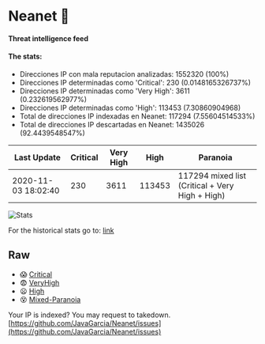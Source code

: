 # Neanet :hocho:
#### Threat intelligence feed
#### The stats:

- Direcciones IP con mala reputacion analizadas: 1552320 (100%)
- Direcciones IP determinadas como 'Critical':  230 (0.0148165326737%)
- Direcciones IP determinadas como 'Very High':  3611 (0.232619562977%)
- Direcciones IP determinadas como 'High':  113453 (7.30860904968)
- Total de direcciones IP indexadas en Neanet:  117294 (7.55604514533%)
- Total de direcciones IP descartadas en Neanet:  1435026 (92.4439548547%)

| Last Update | Critical | Very High | High | Paranoia |
| --- | --- | --- | --- | --- |
| 2020-11-03 18:02:40 | 230 | 3611 | 113453 | 117294 mixed list (Critical + Very High + High)|

![Stats](https://docs.google.com/spreadsheets/d/e/2PACX-1vSnaNMIXVabIpDJjufMlzH7poXnshF3mgd8Is1g9ytUEzVsP5my4Trn8f-xkoLLQ38xpL3HtmUexLo6/pubchart?oid=501124687&format=image)

For the historical stats go to: [link](/stats.csv)
## Raw
- :scream: [Critical](https://raw.githubusercontent.com/JavaGarcia/Neanet/master/blacklists/neanet_critical.txt)
- :fearful: [VeryHigh](https://raw.githubusercontent.com/JavaGarcia/Neanet/master/blacklists/neanet_veryHigh.txtt)
- :frowning: [High](https://raw.githubusercontent.com/JavaGarcia/Neanet/master/blacklists/neanet_high.txt)
- :dizzy_face: [Mixed-Paranoia](https://raw.githubusercontent.com/JavaGarcia/Neanet/master/blacklists/neanet_all.txt)


Your IP is indexed? You may request to takedown. [https://github.com/JavaGarcia/Neanet/issues](https://github.com/JavaGarcia/Neanet/issues)






















































































































































































































































































































































































































































































































































































































































































































































































































































































































































































































































































































































































































































































































































































































































































































































































































































































































































































































































































































































